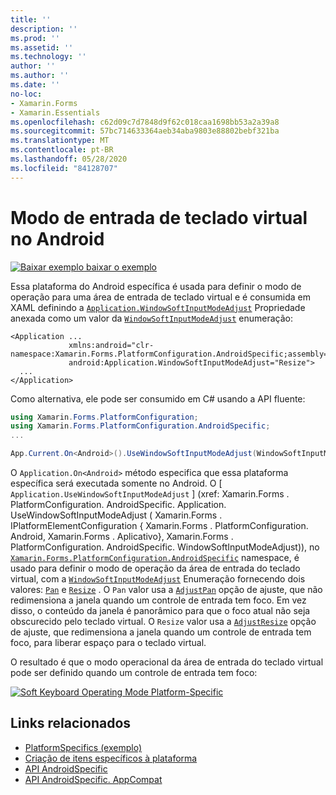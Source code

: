 ```yaml
---
title: ''
description: ''
ms.prod: ''
ms.assetid: ''
ms.technology: ''
author: ''
ms.author: ''
ms.date: ''
no-loc:
- Xamarin.Forms
- Xamarin.Essentials
ms.openlocfilehash: c62d09c7d7848d9f62c018caa1698bb53a2a39a8
ms.sourcegitcommit: 57bc714633364aeb34aba9803e88802bebf321ba
ms.translationtype: MT
ms.contentlocale: pt-BR
ms.lasthandoff: 05/28/2020
ms.locfileid: "84128707"
---
```

# <a name="soft-keyboard-input-mode-on-android"></a>Modo de entrada de teclado virtual no Android

[![Baixar exemplo ](~/media/shared/download.png) baixar o exemplo](https://docs.microsoft.com/samples/xamarin/xamarin-forms-samples/userinterface-platformspecifics)

Essa plataforma do Android específica é usada para definir o modo de operação para uma área de entrada de teclado virtual e é consumida em XAML definindo a [`Application.WindowSoftInputModeAdjust`](xref:Xamarin.Forms.PlatformConfiguration.AndroidSpecific.Application.WindowSoftInputModeAdjustProperty) Propriedade anexada como um valor da [`WindowSoftInputModeAdjust`](xref:Xamarin.Forms.PlatformConfiguration.AndroidSpecific.WindowSoftInputModeAdjust) enumeração:

```xaml
<Application ...
             xmlns:android="clr-namespace:Xamarin.Forms.PlatformConfiguration.AndroidSpecific;assembly=Xamarin.Forms.Core"
             android:Application.WindowSoftInputModeAdjust="Resize">
  ...
</Application>
```

Como alternativa, ele pode ser consumido em C# usando a API fluente:

```csharp
using Xamarin.Forms.PlatformConfiguration;
using Xamarin.Forms.PlatformConfiguration.AndroidSpecific;
...

App.Current.On<Android>().UseWindowSoftInputModeAdjust(WindowSoftInputModeAdjust.Resize);
```

O `Application.On<Android>` método especifica que essa plataforma específica será executada somente no Android. O [ `Application.UseWindowSoftInputModeAdjust` ] (xref: Xamarin.Forms . PlatformConfiguration. AndroidSpecific. Application. UseWindowSoftInputModeAdjust ( Xamarin.Forms . IPlatformElementConfiguration { Xamarin.Forms . PlatformConfiguration. Android, Xamarin.Forms . Aplicativo}, Xamarin.Forms . PlatformConfiguration. AndroidSpecific. WindowSoftInputModeAdjust)), no [`Xamarin.Forms.PlatformConfiguration.AndroidSpecific`](xref:Xamarin.Forms.PlatformConfiguration.AndroidSpecific) namespace, é usado para definir o modo de operação da área de entrada do teclado virtual, com a [`WindowSoftInputModeAdjust`](xref:Xamarin.Forms.PlatformConfiguration.AndroidSpecific.WindowSoftInputModeAdjust) Enumeração fornecendo dois valores: [`Pan`](xref:Xamarin.Forms.PlatformConfiguration.AndroidSpecific.WindowSoftInputModeAdjust.Pan) e [`Resize`](xref:Xamarin.Forms.PlatformConfiguration.AndroidSpecific.WindowSoftInputModeAdjust.Resize) . O `Pan` valor usa a [`AdjustPan`](xref:Android.Views.SoftInput.AdjustPan) opção de ajuste, que não redimensiona a janela quando um controle de entrada tem foco. Em vez disso, o conteúdo da janela é panorâmico para que o foco atual não seja obscurecido pelo teclado virtual. O `Resize` valor usa a [`AdjustResize`](xref:Android.Views.SoftInput.AdjustResize) opção de ajuste, que redimensiona a janela quando um controle de entrada tem foco, para liberar espaço para o teclado virtual.

O resultado é que o modo operacional da área de entrada do teclado virtual pode ser definido quando um controle de entrada tem foco:

[![](soft-keyboard-input-mode-images/pan-resize.png "Soft Keyboard Operating Mode Platform-Specific")](soft-keyboard-input-mode-images/pan-resize-large.png#lightbox "Soft Keyboard Operating Mode Platform-Specific")

## <a name="related-links"></a>Links relacionados

- [PlatformSpecifics (exemplo)](https://docs.microsoft.com/samples/xamarin/xamarin-forms-samples/userinterface-platformspecifics)
- [Criação de itens específicos à plataforma](~/xamarin-forms/platform/platform-specifics/index.md#creating-platform-specifics)
- [API AndroidSpecific](xref:Xamarin.Forms.PlatformConfiguration.AndroidSpecific)
- [API AndroidSpecific. AppCompat](xref:Xamarin.Forms.PlatformConfiguration.AndroidSpecific.AppCompat)
